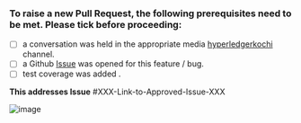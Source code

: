 

### To raise a new Pull Request, the following prerequisites need to be met. Please tick before proceeding:


- [ ] a conversation was held in the appropriate media [hyperledgerkochi](https://github.com/orgs/hyperledgerkochi/projects/3) channel.
- [ ] a Github [Issue](https://github.com/hyperledgerkochi/KOBman/issues) was opened for this feature / bug.
- [ ] test coverage was added .

**This addresses Issue** #XXX-Link-to-Approved-Issue-XXX


![image](https://user-images.githubusercontent.com/33585301/90174426-98320e80-ddc3-11ea-83c4-b3062fd0c3f7.png)
